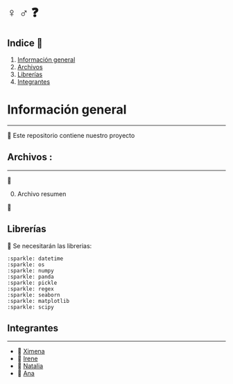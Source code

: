 # :female_sign: :male_sign: :question: 

## Indice 	:bell:

  1. [Información general](#informacion-general)
  2. [Archivos](#archivos)
  3. [Librerías](#librerias)
  4. [Integrantes](#integrantes)

# Información general 
***

:key: Este repositorio contiene nuestro proyecto 

## Archivos :
***

:file_folder:

00. Archivo resumen

 

              
:file_folder:
## Librerías 

:round_pushpin: Se necesitarán las librerias:
```
:sparkle: datetime
:sparkle: os
:sparkle: numpy
:sparkle: panda
:sparkle: pickle
:sparkle: regex
:sparkle: seaborn
:sparkle: matplotlib
:sparkle: scipy
```


## Integrantes 
***
  + :woman: [Ximena](https://github.com/XimenaPTM)
  + :woman: [Irene](https://github.com/ipowersrodriguez)
  + :woman: [Natalia](https://github.com/natigl)
  + :woman: [Ana](https://github.com/Anadalab)
